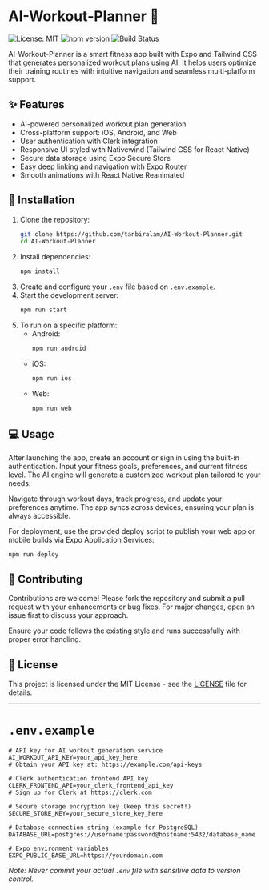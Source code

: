 # AI-Workout-Planner 💪

[![License: MIT](https://img.shields.io/badge/License-MIT-yellow.svg)](https://github.com/tanbiralam/AI-Workout-Planner/blob/main/LICENSE)
[![npm version](https://img.shields.io/npm/v/fit-app.svg)](https://www.npmjs.com/package/fit-app)
[![Build Status](https://github.com/tanbiralam/AI-Workout-Planner/actions/workflows/ci.yml/badge.svg)](https://github.com/tanbiralam/AI-Workout-Planner/actions/workflows/ci.yml)

AI-Workout-Planner is a smart fitness app built with Expo and Tailwind CSS that generates personalized workout plans using AI. It helps users optimize their training routines with intuitive navigation and seamless multi-platform support.

## ✨ Features

- AI-powered personalized workout plan generation  
- Cross-platform support: iOS, Android, and Web  
- User authentication with Clerk integration  
- Responsive UI styled with Nativewind (Tailwind CSS for React Native)  
- Secure data storage using Expo Secure Store  
- Easy deep linking and navigation with Expo Router  
- Smooth animations with React Native Reanimated  

## 🚀 Installation

1. Clone the repository:
   ```sh
   git clone https://github.com/tanbiralam/AI-Workout-Planner.git
   cd AI-Workout-Planner
   ```
2. Install dependencies:
   ```sh
   npm install
   ```
3. Create and configure your `.env` file based on `.env.example`.
4. Start the development server:
   ```sh
   npm run start
   ```
5. To run on a specific platform:
   - Android:
     ```sh
     npm run android
     ```
   - iOS:
     ```sh
     npm run ios
     ```
   - Web:
     ```sh
     npm run web
     ```

## 💻 Usage

After launching the app, create an account or sign in using the built-in authentication. Input your fitness goals, preferences, and current fitness level. The AI engine will generate a customized workout plan tailored to your needs.

Navigate through workout days, track progress, and update your preferences anytime. The app syncs across devices, ensuring your plan is always accessible.

For deployment, use the provided deploy script to publish your web app or mobile builds via Expo Application Services:

```sh
npm run deploy
```

## 🤝 Contributing

Contributions are welcome! Please fork the repository and submit a pull request with your enhancements or bug fixes. For major changes, open an issue first to discuss your approach.

Ensure your code follows the existing style and runs successfully with proper error handling.

## 📄 License

This project is licensed under the MIT License - see the [LICENSE](https://github.com/tanbiralam/AI-Workout-Planner/blob/main/LICENSE) file for details.

---

# `.env.example`

```env
# API key for AI workout generation service
AI_WORKOUT_API_KEY=your_api_key_here
# Obtain your API key at: https://example.com/api-keys

# Clerk authentication frontend API key
CLERK_FRONTEND_API=your_clerk_frontend_api_key
# Sign up for Clerk at https://clerk.com

# Secure storage encryption key (keep this secret!)
SECURE_STORE_KEY=your_secure_store_key_here

# Database connection string (example for PostgreSQL)
DATABASE_URL=postgres://username:password@hostname:5432/database_name

# Expo environment variables
EXPO_PUBLIC_BASE_URL=https://yourdomain.com
```

*Note: Never commit your actual `.env` file with sensitive data to version control.*